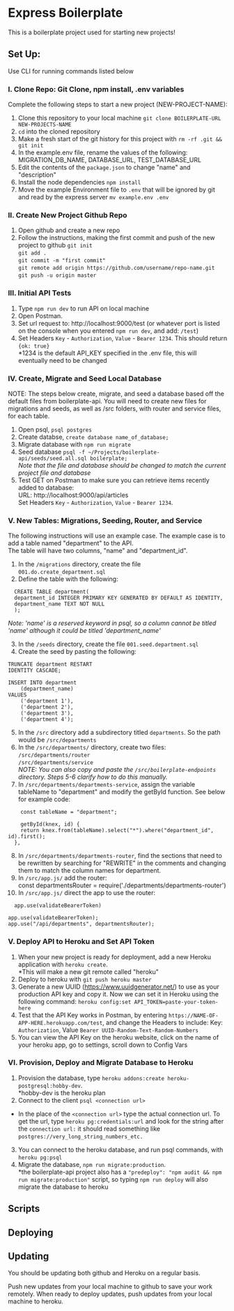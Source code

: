 # Express Boilerplate

This is a boilerplate project used for starting new projects!

## Set Up: 
Use CLI for running commands listed below

### I. Clone Repo: Git Clone, npm install, .env variables
Complete the following steps to start a new project (NEW-PROJECT-NAME):

1. Clone this repository to your local machine `git clone BOILERPLATE-URL NEW-PROJECTS-NAME`
2. `cd` into the cloned repository
3. Make a fresh start of the git history for this project with `rm -rf .git && git init`
4. In the example.env file, rename the values of the following: MIGRATION_DB_NAME, DATABASE_URL, TEST_DATABASE_URL  
5. Edit the contents of the `package.json` to change "name" and "description"
6. Install the node dependencies `npm install`  
7. Move the example Environment file to `.env` that will be ignored by git and read by the express server `mv example.env .env`

### II. Create New Project Github Repo 
1. Open github and create a new repo
2. Follow the instructions, making the first commit and push of the new project to github
`git init`  
`git add . `  
`git commit -m "first commit"`  
`git remote add origin https://github.com/username/repo-name.git`  
`git push -u origin master`

### III. Initial API Tests
1. Type `npm run dev` to run API on local machine
2. Open Postman. 
3. Set url request to: http://localhost:9000/test (or whatever port is listed on the console when you entered `npm run dev`, and add: `/test`)
4. Set Headers `Key` - `Authorization`, `Value` - `Bearer 1234`. This should return `{ok: true}`  
*1234 is the default API_KEY specified in the .env file, this will eventually need to be changed

### IV. Create, Migrate and Seed Local Database
NOTE: The steps below create, migrate, and seed a database based off the default files from boilerplate-api. You will need to create new files for migrations and seeds, as well as /src folders, with router and service files, for each table.  
1. Open psql, `psql postgres`
2. Create databse, `create database name_of_database;`
3. Migrate database with `npm run migrate` 
4. Seed database `psql -f ~/Projects/boilerplate-api/seeds/seed.all.sql boilerplate;`  
*Note that the file and database should be changed to match the current project file and database*
5. Test GET on Postman to make sure you can retrieve items recently added to database:  
URL: http://localhost:9000/api/articles  
Set Headers `Key` - `Authorization`, `Value` - `Bearer 1234`.

### V. New Tables: Migrations, Seeding, Router, and Service
The following instructions will use an example case. The example case is to add a table named "department" to the API.  
The table will have two columns, "name" and "department_id".
1. In the `/migrations` directory, create the file `001.do.create_department.sql` 
2. Define the table with the following:  
```
  CREATE TABLE department(
  department_id INTEGER PRIMARY KEY GENERATED BY DEFAULT AS IDENTITY,
  department_name TEXT NOT NULL
  );  
```  
*Note: 'name' is a reserved keyword in psql, so a column cannot be titled 'name' although it could be titled 'department_name'*

3. In the `/seeds` directory, create the file `001.seed.department.sql` 
4. Create the seed by pasting the following:  
```
TRUNCATE department RESTART
IDENTITY CASCADE;

INSERT INTO department
    (department_name)
VALUES
    ('department 1'),
    ('department 2'),
    ('department 3'),
    ('department 4'); 

```

5. In the `/src` directory add a subdirectory titled `departments`. So the path would be `/src/departments`  
6. In the `/src/departments/` directory, create two files:  
`/src/departments/router`  
`/src/departments/service`  
*NOTE: You can also copy and paste the `/src/boilerplate-endpoints` directory. Steps 5-6 clarify how to do this manually.* 
7. In `/src/departments/departments-service`, assign the variable tableName to "department" and modify the getById function. See below for example code: 
```
    const tableName = "department"; 
```

```
    getById(knex, id) {
    return knex.from(tableName).select("*").where("department_id", id).first();
  },
```
  
8. In `/src/departments/departments-router`, find the sections that need to be rewritten by searching for "REWRITE" in the comments and changing them to match the column names for department.  
9. In `/src/app.js/` add the router:  
  const departmentsRouter = require('./departments/departments-router')
10. In `/src/app.js/` direct the app to use the router: 
```
  app.use(validateBearerToken)  
```

```
app.use(validateBearerToken);
app.use("/api/departments", departmentsRouter);
```


### V. Deploy API to Heroku and Set API Token 
1. When your new project is ready for deployment, add a new Heroku application with `heroku create`.   
*This will make a new git remote called "heroku"
2. Deploy to heroku with `git push heroku master`
3. Generate a new UUID (https://www.uuidgenerator.net/) to use as your production API key and copy it. Now we can set it in Heroku using the following command: `heroku config:set API_TOKEN=paste-your-token-here`   
4. Test that the API Key works in Postman, by entering `https://NAME-OF-APP-HERE.herokuapp.com/test`, and change the Headers to include: Key: `Authorization`, Value `Bearer UUID-Random-Text-Random-Numbers`
5. You can view the API Key on the heroku website, click on the name of your heroku app, go to settings, scroll down to Config Vars

### VI. Provision, Deploy and Migrate Database to Heroku
1. Provision the database, type `heroku addons:create heroku-postgresql:hobby-dev`.  
*hobby-dev is the heroku plan 
2. Connect to the client `psql <connection url>`  
* In the place of the `<connection url>` type the actual connection url. To get the url, type `heroku pg:credentials:url` and look for the string after the `connection url:` it should read something like `postgres://very_long_string_numbers_etc.`
3. You can connect to the heroku database, and run psql commands, with `heroku pg:psql` 
4. Migrate the database, `npm run migrate:production`.  
*the boilerplate-api project also has a `"predeploy": "npm audit && npm run migrate:production"` script, so typing `npm run deploy` will also migrate the database to heroku



## Scripts



## Deploying



## Updating
You should be updating both github and Heroku on a regular basis. 

Push new updates from your local machine to github to save your work remotely.
When ready to deploy updates, push updates from your local machine to heroku. 

